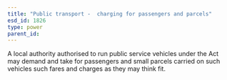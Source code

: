 ```yaml
---
title: "Public transport -  charging for passengers and parcels"
esd_id: 1826
type: power
parent_id:  
---
```


A local authority authorised to run public service vehicles under the Act may demand and take for passengers and small parcels carried on such vehicles such fares and charges as they may think fit.

